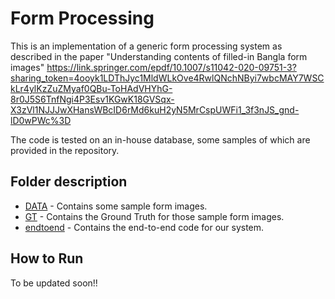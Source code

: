 # Form Processing

This is an implementation of a generic form processing system as described in the paper "Understanding contents of filled-in Bangla form images" https://link.springer.com/epdf/10.1007/s11042-020-09751-3?sharing_token=4ooyk1LDThJyc1MldWLkOve4RwlQNchNByi7wbcMAY7WSCkLr4ylKzZuZMyaf0QBu-ToHAdVHYhG-8r0J5S6TnfNgi4P3Esv1KGwK18GVSqx-X3zVl1NJJJwXHansWBcID6rMd6kuH2yN5MrCspUWFi1_3f3nJS_gnd-lD0wPWc%3D

The code is tested on an in-house database, some samples of which are provided in the repository.

## Folder description
* [DATA](DATA) - Contains some sample form images.
* [GT](GT) - Contains the Ground Truth for those sample form images.
* [endtoend](endtoend) - Contains the end-to-end code for our system.

## How to Run
To be updated soon!!
